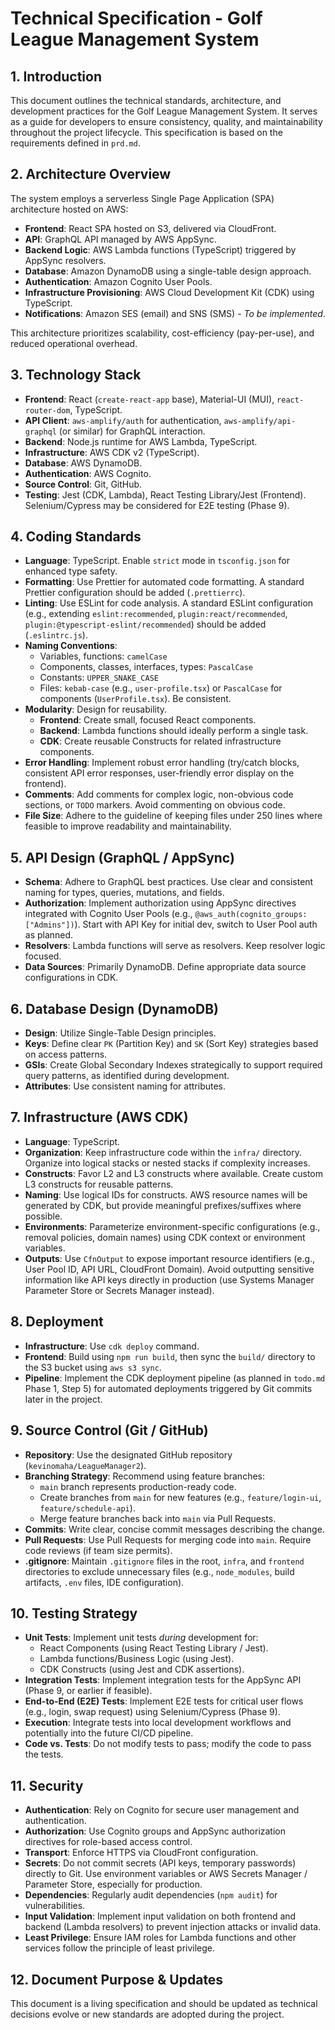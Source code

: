 # Technical Specification - Golf League Management System

## 1. Introduction

This document outlines the technical standards, architecture, and development practices for the Golf League Management System. It serves as a guide for developers to ensure consistency, quality, and maintainability throughout the project lifecycle. This specification is based on the requirements defined in `prd.md`.

## 2. Architecture Overview

The system employs a serverless Single Page Application (SPA) architecture hosted on AWS:

-   **Frontend**: React SPA hosted on S3, delivered via CloudFront.
-   **API**: GraphQL API managed by AWS AppSync.
-   **Backend Logic**: AWS Lambda functions (TypeScript) triggered by AppSync resolvers.
-   **Database**: Amazon DynamoDB using a single-table design approach.
-   **Authentication**: Amazon Cognito User Pools.
-   **Infrastructure Provisioning**: AWS Cloud Development Kit (CDK) using TypeScript.
-   **Notifications**: Amazon SES (email) and SNS (SMS) - *To be implemented*.

This architecture prioritizes scalability, cost-efficiency (pay-per-use), and reduced operational overhead.

## 3. Technology Stack

-   **Frontend**: React (`create-react-app` base), Material-UI (MUI), `react-router-dom`, TypeScript.
-   **API Client**: `aws-amplify/auth` for authentication, `aws-amplify/api-graphql` (or similar) for GraphQL interaction.
-   **Backend**: Node.js runtime for AWS Lambda, TypeScript.
-   **Infrastructure**: AWS CDK v2 (TypeScript).
-   **Database**: AWS DynamoDB.
-   **Authentication**: AWS Cognito.
-   **Source Control**: Git, GitHub.
-   **Testing**: Jest (CDK, Lambda), React Testing Library/Jest (Frontend). Selenium/Cypress may be considered for E2E testing (Phase 9).

## 4. Coding Standards

-   **Language**: TypeScript. Enable `strict` mode in `tsconfig.json` for enhanced type safety.
-   **Formatting**: Use Prettier for automated code formatting. A standard Prettier configuration should be added (`.prettierrc`).
-   **Linting**: Use ESLint for code analysis. A standard ESLint configuration (e.g., extending `eslint:recommended`, `plugin:react/recommended`, `plugin:@typescript-eslint/recommended`) should be added (`.eslintrc.js`).
-   **Naming Conventions**:
    -   Variables, functions: `camelCase`
    -   Components, classes, interfaces, types: `PascalCase`
    -   Constants: `UPPER_SNAKE_CASE`
    -   Files: `kebab-case` (e.g., `user-profile.tsx`) or `PascalCase` for components (`UserProfile.tsx`). Be consistent.
-   **Modularity**: Design for reusability.
    -   **Frontend**: Create small, focused React components.
    -   **Backend**: Lambda functions should ideally perform a single task.
    -   **CDK**: Create reusable Constructs for related infrastructure components.
-   **Error Handling**: Implement robust error handling (try/catch blocks, consistent API error responses, user-friendly error display on the frontend).
-   **Comments**: Add comments for complex logic, non-obvious code sections, or `TODO` markers. Avoid commenting on obvious code.
-   **File Size**: Adhere to the guideline of keeping files under 250 lines where feasible to improve readability and maintainability.

## 5. API Design (GraphQL / AppSync)

-   **Schema**: Adhere to GraphQL best practices. Use clear and consistent naming for types, queries, mutations, and fields.
-   **Authorization**: Implement authorization using AppSync directives integrated with Cognito User Pools (e.g., `@aws_auth(cognito_groups: ["Admins"])`). Start with API Key for initial dev, switch to User Pool auth as planned.
-   **Resolvers**: Lambda functions will serve as resolvers. Keep resolver logic focused.
-   **Data Sources**: Primarily DynamoDB. Define appropriate data source configurations in CDK.

## 6. Database Design (DynamoDB)

-   **Design**: Utilize Single-Table Design principles.
-   **Keys**: Define clear `PK` (Partition Key) and `SK` (Sort Key) strategies based on access patterns.
-   **GSIs**: Create Global Secondary Indexes strategically to support required query patterns, as identified during development.
-   **Attributes**: Use consistent naming for attributes.

## 7. Infrastructure (AWS CDK)

-   **Language**: TypeScript.
-   **Organization**: Keep infrastructure code within the `infra/` directory. Organize into logical stacks or nested stacks if complexity increases.
-   **Constructs**: Favor L2 and L3 constructs where available. Create custom L3 constructs for reusable patterns.
-   **Naming**: Use logical IDs for constructs. AWS resource names will be generated by CDK, but provide meaningful prefixes/suffixes where possible.
-   **Environments**: Parameterize environment-specific configurations (e.g., removal policies, domain names) using CDK context or environment variables.
-   **Outputs**: Use `CfnOutput` to expose important resource identifiers (e.g., User Pool ID, API URL, CloudFront Domain). Avoid outputting sensitive information like API keys directly in production (use Systems Manager Parameter Store or Secrets Manager instead).

## 8. Deployment

-   **Infrastructure**: Use `cdk deploy` command.
-   **Frontend**: Build using `npm run build`, then sync the `build/` directory to the S3 bucket using `aws s3 sync`.
-   **Pipeline**: Implement the CDK deployment pipeline (as planned in `todo.md` Phase 1, Step 5) for automated deployments triggered by Git commits later in the project.

## 9. Source Control (Git / GitHub)

-   **Repository**: Use the designated GitHub repository (`kevinomaha/LeagueManager2`).
-   **Branching Strategy**: Recommend using feature branches:
    -   `main` branch represents production-ready code.
    -   Create branches from `main` for new features (e.g., `feature/login-ui`, `feature/schedule-api`).
    -   Merge feature branches back into `main` via Pull Requests.
-   **Commits**: Write clear, concise commit messages describing the change.
-   **Pull Requests**: Use Pull Requests for merging code into `main`. Require code reviews (if team size permits).
-   **.gitignore**: Maintain `.gitignore` files in the root, `infra`, and `frontend` directories to exclude unnecessary files (e.g., `node_modules`, build artifacts, `.env` files, IDE configuration).

## 10. Testing Strategy

-   **Unit Tests**: Implement unit tests *during* development for:
    -   React Components (using React Testing Library / Jest).
    -   Lambda functions/Business Logic (using Jest).
    -   CDK Constructs (using Jest and CDK assertions).
-   **Integration Tests**: Implement integration tests for the AppSync API (Phase 9, or earlier if feasible).
-   **End-to-End (E2E) Tests**: Implement E2E tests for critical user flows (e.g., login, swap request) using Selenium/Cypress (Phase 9).
-   **Execution**: Integrate tests into local development workflows and potentially into the future CI/CD pipeline.
-   **Code vs. Tests**: Do not modify tests to pass; modify the code to pass the tests.

## 11. Security

-   **Authentication**: Rely on Cognito for secure user management and authentication.
-   **Authorization**: Use Cognito groups and AppSync authorization directives for role-based access control.
-   **Transport**: Enforce HTTPS via CloudFront configuration.
-   **Secrets**: Do not commit secrets (API keys, temporary passwords) directly to Git. Use environment variables or AWS Secrets Manager / Parameter Store, especially for production.
-   **Dependencies**: Regularly audit dependencies (`npm audit`) for vulnerabilities.
-   **Input Validation**: Implement input validation on both frontend and backend (Lambda resolvers) to prevent injection attacks or invalid data.
-   **Least Privilege**: Ensure IAM roles for Lambda functions and other services follow the principle of least privilege.

## 12. Document Purpose & Updates

This document is a living specification and should be updated as technical decisions evolve or new standards are adopted during the project. 